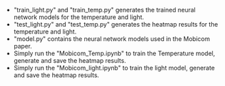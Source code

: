 * "train_light.py" and "train_temp.py" generates the trained neural network models for the temperature and light.
* "test_light.py" and "test_temp.py" generates the heatmap results for the temperature and light.
* "model.py" contains the neural network models used in the Mobicom paper.
* Simply run the "Mobicom_Temp.ipynb"  to train the Temperature model, generate and save the heatmap results.
*  Simply run the "Mobicom_light.ipynb"  to train the light model, generate and save the heatmap results.
